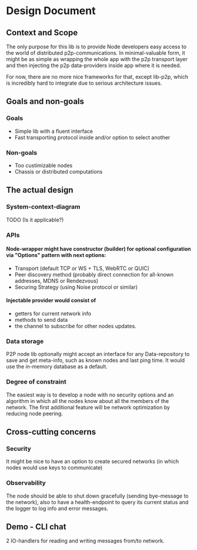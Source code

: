 # Design Document

## Context and Scope
The only purpose for this lib is to provide Node developers easy access to the world of distributed p2p-communications.
In minimal-valuable form, it might be as simple as wrapping the whole app with the p2p transport layer and then injecting the p2p data-providers inside app where it is needed.

For now, there are no more nice frameworks for that, except lib-p2p, which is incredibly hard to integrate due to serious architecture issues.

## Goals and non-goals
### Goals
* Simple lib with a fluent interface
* Fast transporting protocol inside and/or option to select another

### Non-goals
* Too custimizable nodes
* Chassis or distributed computations

## The actual design
### System-context-diagram
TODO (Is it applicable?)
### APIs
#### Node-wrapper might have constructor (builder) for optional configuration via "Options" pattern with next options:
* Transport (default TCP or WS + TLS, WebRTC or QUIC)
* Peer discovery method (probably direct connection for all-known addresses, MDNS or Rendezvous)
* Securing Strategy (using Noise protocol or similar)

#### Injectable provider would consist of
* getters for current network info
* methods to send data
* the channel to subscribe for other nodes updates.

### Data storage
P2P node lib optionally might accept an interface for any Data-repository to save and get meta-info, such as known nodes and last ping time.
It would use the in-memory database as a default.

### Degree of constraint
The easiest way is to develop a node with no security options and an algorithm in which all the nodes know about all the members of the network. The first additional feature will be network optimization by reducing node peering.

## Cross-cutting concerns
### Security
It might be nice to have an option to create secured networks (in which nodes would use keys to communicate)

### Observability
The node should be able to shut down gracefully (sending bye-message to the network), also to have a health-endpoint to query its current status and the logger to log info and error messages.

## Demo - CLI chat
2 IO-handlers for reading and writing messages from/to network.
